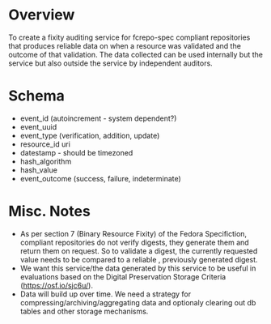 # Overview

To create a fixity auditing service for fcrepo-spec compliant repositories that produces reliable data on when a resource was validated and the outcome of that validation. The data collected can be used internally but the service but also outside the service by independent auditors.

# Schema

* event_id (autoincrement - system dependent?)
* event_uuid 
* event_type (verification, addition, update)
* resource_id uri
* datestamp  - should be timezoned
* hash_algorithm
* hash_value
* event_outcome (success, failure, indeterminate)

# Misc. Notes

* As per section 7 (Binary Resource Fixity) of the Fedora Specifiction, compliant repositories do not verify digests, they generate them and return them on request. So to validate a digest, the currently requested value needs to be compared to a reliable , previously generated digest.
* We want this service/the data generated by this service to be useful in evaluations based on the Digital Preservation Storage Criteria (https://osf.io/sjc6u/).
* Data will build up over time. We need a strategy for compressing/archiving/aggregating data and optionaly clearing out db tables and other storage mechanisms.


